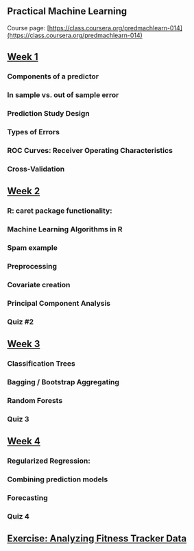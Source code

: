 ## Practical Machine Learning 

Course page: [https://class.coursera.org/predmachlearn-014](https://class.coursera.org/predmachlearn-014)


## [Week 1](week1.md)

### Components of a predictor
### In sample vs. out of sample error
### Prediction Study Design
### Types of Errors
### ROC Curves: Receiver Operating Characteristics
### Cross-Validation


## [Week 2](week2.md)

### R: caret package functionality: 
### Machine Learning Algorithms in R
### Spam example 
### Preprocessing
### Covariate creation
### Principal Component Analysis
### Quiz #2 


## [Week 3](week3.md)

### Classification Trees
### Bagging / Bootstrap Aggregating
### Random Forests
### Quiz 3

## [Week 4](week4.md)

### Regularized Regression: 
### Combining prediction models
### Forecasting
### Quiz 4 


## [Exercise: Analyzing Fitness Tracker Data](exercise.md)
